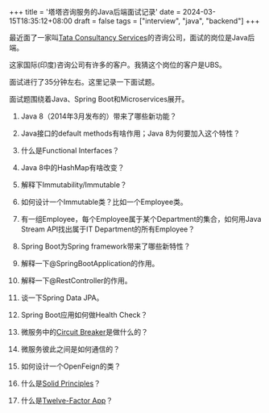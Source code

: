 +++
title = '塔塔咨询服务的Java后端面试记录'
date = 2024-03-15T18:35:12+08:00
draft = false
tags = ["interview", "java", "backend"]
+++

最近面了一家叫[Tata Consultancy Services](https://www.tcs.com/)的咨询公司，面试的岗位是Java后端。

这家国际(印度)咨询公司有许多的客户。我猜这个岗位的客户是UBS。

面试进行了35分钟左右。这里记录一下面试题。

面试题围绕着Java、Spring Boot和Microservices展开。

1. Java 8（2014年3月发布的）带来了哪些新功能？

2. Java接口的default methods有啥作用；Java 8为何要加入这个特性？

3. 什么是Functional Interfaces？

4. Java 8中的HashMap有啥改变？

5. 解释下Immutability/Immutable？

6. 如何设计一个Immutable类？比如一个Employee类。

7. 有一组Employee，每个Employee属于某个Department的集合，如何用Java Stream API找出属于IT Department的所有Employee？

8. Spring Boot为Spring framework带来了哪些新特性？

9. 解释一下@SpringBootApplication的作用。

10. 解释一下@RestController的作用。

11. 谈一下Spring Data JPA。

12. Spring Boot应用如何做Health Check？

13. 微服务中的[Circuit Breaker](https://microservices.io/patterns/reliability/circuit-breaker.html)是做什么的？

14. 微服务彼此之间是如何通信的？

15. 如何设计一个OpenFeign的类？

16. 什么是[Solid Principles](<https://simple.wikipedia.org/wiki/SOLID_(object-oriented_design)>)？

17. 什么是[Twelve-Factor App](https://12factor.net/)？
